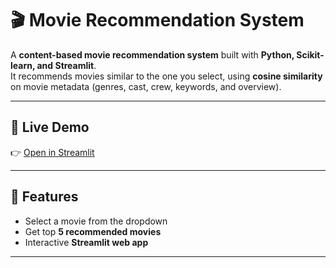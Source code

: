 # 🎬 Movie Recommendation System

A **content-based movie recommendation system** built with **Python, Scikit-learn, and Streamlit**.  
It recommends movies similar to the one you select, using **cosine similarity** on movie metadata (genres, cast, crew, keywords, and overview).  

---

## 🚀 Live Demo
👉 [Open in Streamlit](https://kbwtuqk3runu9rapd8ebed.streamlit.app/)

---

## 📌 Features
- Select a movie from the dropdown
- Get top **5 recommended movies**
- Interactive **Streamlit web app**

---


